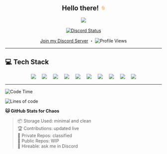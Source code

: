 <div align="center">

  <h2><strong>Hello there! <img src="https://raw.githubusercontent.com/ginny100/ginny100/main/assets/waving-hand.webp" width="3%"></strong></h2>

  <p>
    <img src="https://readme-typing-svg.herokuapp.com?color=3DF7E2&size=25&center=true&vCenter=true&width=600&lines=hi+I'm+Chaos.;high+performance+discord+bot+developer.;redis%2C+postgres%2C+docker+%2B+python+addict." />
  </p>

  <a href="https://discord.com/users/781512050445778985">
    <img src="https://discord.c99.nl/widget/theme-1/781512050445778985.png" alt="Discord Status" />
  </a>

  <p>
    <a href="https://discord.gg/dosa">Join my Discord Server</a> ・ 
    <img src="https://komarev.com/ghpvc/?username=Cha03s" alt="Profile Views" />
  </p>

</div>

---

## 💻 Tech Stack

<div align="center">
  <img src="https://cdn.jsdelivr.net/gh/devicons/devicon/icons/python/python-original.svg" height="40" />
  <img width="12" />
  <img src="https://cdn.jsdelivr.net/gh/devicons/devicon/icons/java/java-original.svg" height="40" />
  <img width="12" />
  <img src="https://cdn.jsdelivr.net/gh/devicons/devicon/icons/javascript/javascript-original.svg" height="40" />
  <img width="12" />
  <img src="https://cdn.jsdelivr.net/gh/devicons/devicon/icons/typescript/typescript-original.svg" height="40" />
  <img width="12" />
  <img src="https://cdn.jsdelivr.net/gh/devicons/devicon/icons/nodejs/nodejs-original.svg" height="40" />
  <img width="12" />
  <img src="https://cdn.jsdelivr.net/gh/devicons/devicon/icons/react/react-original.svg" height="40" />
  <img width="12" />
  <img src="https://cdn.jsdelivr.net/gh/devicons/devicon/icons/docker/docker-original.svg" height="40" />
  <img width="12" />
  <img src="https://cdn.jsdelivr.net/gh/devicons/devicon/icons/yaml/yaml-original.svg" height="40" />
  <img width="12" />
  <img src="https://cdn.jsdelivr.net/gh/devicons/devicon/icons/redis/redis-original.svg" height="40" />
  <img width="12" />
  <img src="https://cdn.jsdelivr.net/gh/devicons/devicon/icons/postgresql/postgresql-original.svg" height="40" />
</div>

---

<!--START_SECTION:waka-->
![Code Time](https://wakatime.com/badge/user/8c2683e8-ac51-43f8-b686-136f5d86aac8.svg)

![Lines of code](https://img.shields.io/badge/From%20Hello%20World%20I've%20Written-millions%20of%20lines%20of%20code-blue)

**🐱 GitHub Stats for Chaos**

> 📦 Storage Used: minimal and clean  
> 🏆 Contributions: updated live  
> 🔐 Private Repos: classified  
> 📜 Public Repos: WIP  
> 💼 Hireable: ask me in Discord  
<!--END_SECTION:waka-->
